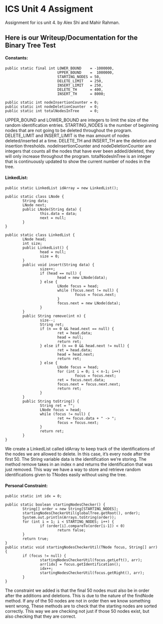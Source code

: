 # ICS Unit 4 Assigment
Assignment for ics unit 4. by Alex Shi and Mahir Rahman.

## Here is our Writeup/Documentation for the Binary Tree Test
#### Constants:
```
public static final int LOWER_BOUND    = -1000000,
                        UPPER_BOUND    =  1000000,
                        STARTING_NODES = 50,
                        DELETE_LIMIT   = 250,
                        INSERT_LIMIT   = 250,
                        DELETE_TH      = 400,
                        INSERT_TH      = 8000; 

public static int nodeInsertionCounter = 0; 
public static int nodeDeletionCounter  = 0; 
public static int totalNodesInTree     = 0;
```
UPPER_BOUND and LOWER_BOUND are integers to limit the size of the random identification entries. STARTING_NODES is the number of beginning nodes that are not going to be deleted throughout the program. DELETE_LIMIT and INSERT_LIMIT is the max amount of nodes deleted/inserted at a time. DELETE_TH and INSERT_TH are the deletion and insertion thresholds. nodeInsertionCounter and nodeDeletionCounter are integers that counts all the nodes that have ever been added/deleted, they will only increase throughout the program. totalNodesInTree is an integer that is continuously updated to show the current number of nodes in the tree.

#### LinkedList:
```
public static LinkedList idArray = new LinkedList();

public static class LNode {
        String data;
        LNode next;
        public LNode(String data) {
                this.data = data;
                next = null;
        }
}

public static class LinkedList {
        LNode head;
        int size;
        public LinkedList() {
                head = null;
                size = 0;
        }
        public void insert(String data) {
                size++;
                if (head == null) {
                        head = new LNode(data);
                } else {
                        LNode focus = head;
                        while (focus.next != null) {
                                focus = focus.next;
                        }
                        focus.next = new LNode(data);
                }
        }
        public String remove(int n) {
                size--;
                String ret;
                if (n == 0 && head.next == null) {
                        ret = head.data;
                        head = null;
                        return ret;
                } else if (n == 0 && head.next != null) {
                        ret = head.data;
                        head = head.next;
                        return ret;
                } else {
                        LNode focus = head;
                        for (int i = 0; i < n-1; i++)
                                focus = focus.next;
                        ret = focus.next.data;
                        focus.next = focus.next.next;
                        return ret;
                }
        }
        public String toString() {
                String ret = "";
                LNode focus = head;
                while (focus != null) {
                        ret += focus.data + " -> ";
                        focus = focus.next;
                }
                return ret;
        }
}
```
We create a LinkedList called idArray to keep track of the identifications of the nodes we are allowed to delete. In this case, it’s every node after the first 50. The String variable data is the identification we’re storing. The method remove takes in an index n and returns the identification that was just removed. This way we have a way to store and retrieve random identifications given to TNodes easily without using the tree.

#### Personal Constraint:
```
public static int idx = 0;

public static boolean startingNodesChecker() {
        String[] order = new String[STARTING_NODES];
        startingNodesCheckerUtil(globalTree.getRoot(), order);
        System.out.println(Arrays.toString(order));
        for (int i = 1; i < STARTING_NODES; i++) {
                if (order[i].compareTo(order[i-1]) < 0)
                        return false;
        }
        return true;
}
public static void startingNodesCheckerUtil(TNode focus, String[] arr) {
        if (focus != null) {
                startingNodesCheckerUtil(focus.getLeft(), arr);
                arr[idx] = focus.getIdentification();
                idx++;
                startingNodesCheckerUtil(focus.getRight(), arr);
        }
}
```
The constraint we added is that the final 50 nodes must also be in order after the additions and deletions. This is due to the nature of the findNode method. If any of the 50 nodes are not in order then we know something went wrong, These methods are to check that the starting nodes are sorted correctly. This way we are checking not just if those 50 nodes exist, but also checking that they are correct.
